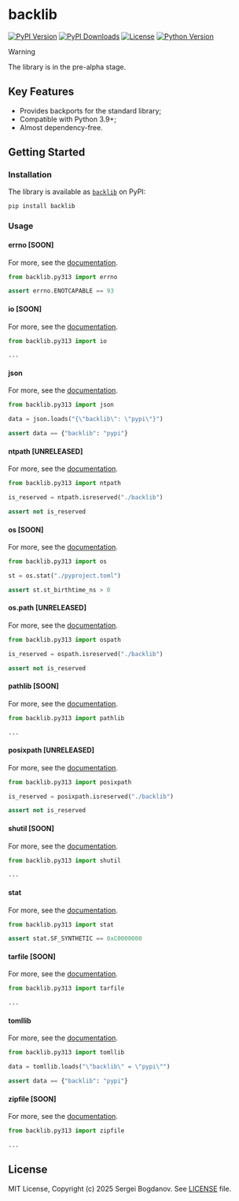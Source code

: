# backlib

[![PyPI Version][shields/pypi/version]][pypi/homepage]
[![PyPI Downloads][shields/pypi/downloads]][pypi/homepage]
[![License][shields/pypi/license]][github/license]
[![Python Version][shields/python/version]][pypi/homepage]

> [!WARNING]
> The library is in the pre-alpha stage.

## Key Features

* Provides backports for the standard library;
* Compatible with Python 3.9+;
* Almost dependency-free.

## Getting Started

### Installation

The library is available as [`backlib`][pypi/homepage] on PyPI:

```shell
pip install backlib
```

### Usage

#### errno [SOON]

For more, see the [documentation][github/docs/errno].

```python
from backlib.py313 import errno

assert errno.ENOTCAPABLE == 93
```

#### io [SOON]

For more, see the [documentation][github/docs/io].

```python
from backlib.py313 import io

...
```

#### json

For more, see the [documentation][github/docs/json].

```python
from backlib.py313 import json

data = json.loads("{\"backlib\": \"pypi\"}")

assert data == {"backlib": "pypi"}
```

#### ntpath [UNRELEASED]

For more, see the [documentation][github/docs/ntpath].

```python
from backlib.py313 import ntpath

is_reserved = ntpath.isreserved("./backlib")

assert not is_reserved
```

#### os [SOON]

For more, see the [documentation][github/docs/os].

```python
from backlib.py313 import os

st = os.stat("./pyproject.toml")

assert st.st_birthtime_ns > 0
```

#### os.path [UNRELEASED]

For more, see the [documentation][github/docs/os.path].

```python
from backlib.py313 import ospath

is_reserved = ospath.isreserved("./backlib")

assert not is_reserved
```

#### pathlib [SOON]

For more, see the [documentation][github/docs/pathlib].

```python
from backlib.py313 import pathlib

...
```

#### posixpath [UNRELEASED]

For more, see the [documentation][github/docs/posixpath].

```python
from backlib.py313 import posixpath

is_reserved = posixpath.isreserved("./backlib")

assert not is_reserved
```

#### shutil [SOON]

For more, see the [documentation][github/docs/shutil].

```python
from backlib.py313 import shutil

...
```

#### stat

For more, see the [documentation][github/docs/stat].

```python
from backlib.py313 import stat

assert stat.SF_SYNTHETIC == 0xC0000000
```

#### tarfile [SOON]

For more, see the [documentation][github/docs/tarfile].

```python
from backlib.py313 import tarfile

...
```

#### tomllib

For more, see the [documentation][github/docs/tomllib].

```python
from backlib.py313 import tomllib

data = tomllib.loads("\"backlib\" = \"pypi\"")

assert data == {"backlib": "pypi"}
```

#### zipfile [SOON]

For more, see the [documentation][github/docs/zipfile].

```python
from backlib.py313 import zipfile

...
```

## License

MIT License, Copyright (c) 2025 Sergei Bogdanov. See [LICENSE][github/license] file.

<!-- --- --- --- --- --- --- --- --- --- --- --- --- --- --- --- --- --- --- --- --- --- --- --- --- --- --- --- --- -->

[github/docs/errno]: https://github.com/syubogdanov/backlib/tree/main/docs/errno.md
[github/docs/io]: https://github.com/syubogdanov/backlib/tree/main/docs/io.md
[github/docs/json]: https://github.com/syubogdanov/backlib/tree/main/docs/json.md
[github/docs/ntpath]: https://github.com/syubogdanov/backlib/tree/main/docs/ntpath.md
[github/docs/os]: https://github.com/syubogdanov/backlib/tree/main/docs/os.md
[github/docs/os.path]: https://github.com/syubogdanov/backlib/tree/main/docs/os.path.md
[github/docs/pathlib]: https://github.com/syubogdanov/backlib/tree/main/docs/pathlib.md
[github/docs/posixpath]: https://github.com/syubogdanov/backlib/tree/main/docs/posixpath.md
[github/docs/shutil]: https://github.com/syubogdanov/backlib/tree/main/docs/shutil.md
[github/docs/stat]: https://github.com/syubogdanov/backlib/tree/main/docs/stat.md
[github/docs/tarfile]: https://github.com/syubogdanov/backlib/tree/main/docs/tarfile.md
[github/docs/tomllib]: https://github.com/syubogdanov/backlib/tree/main/docs/tomllib.md
[github/docs/zipfile]: https://github.com/syubogdanov/backlib/tree/main/docs/zipfile.md
[github/license]: https://github.com/syubogdanov/backlib/tree/main/LICENSE

[pypi/homepage]: https://pypi.org/project/backlib/

[shields/pypi/downloads]: https://img.shields.io/pypi/dm/backlib.svg?color=green
[shields/pypi/license]: https://img.shields.io/pypi/l/backlib.svg?color=green
[shields/pypi/version]: https://img.shields.io/pypi/v/backlib.svg?color=green
[shields/python/version]: https://img.shields.io/pypi/pyversions/backlib.svg?color=green
